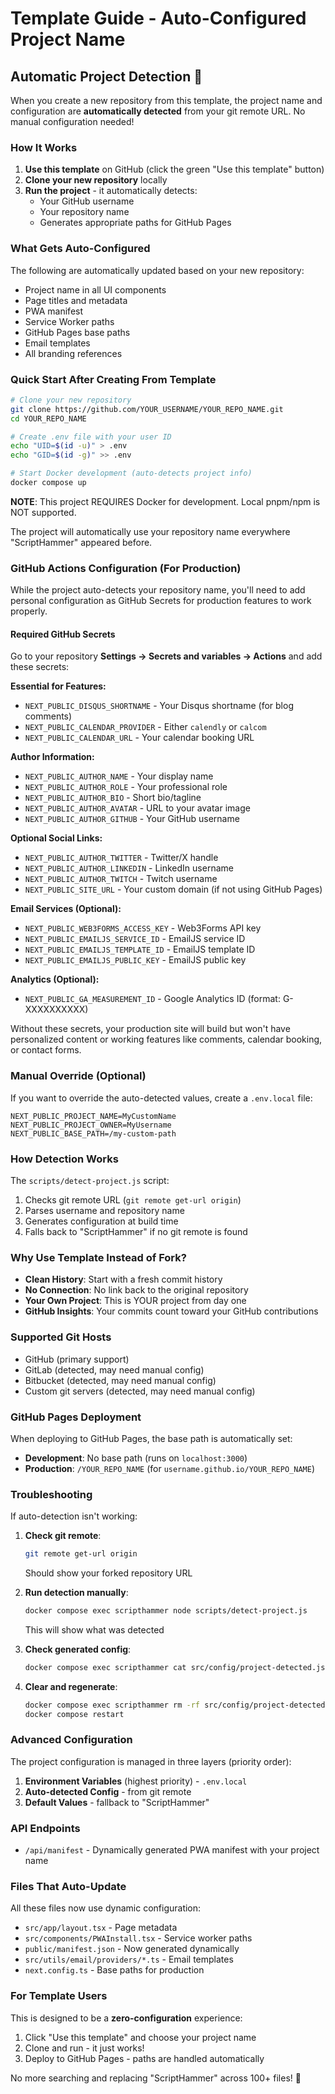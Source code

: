 # Template Guide - Auto-Configured Project Name

## Automatic Project Detection 🎯

When you create a new repository from this template, the project name and configuration are **automatically detected** from your git remote URL. No manual configuration needed!

### How It Works

1. **Use this template** on GitHub (click the green "Use this template" button)
2. **Clone your new repository** locally
3. **Run the project** - it automatically detects:
   - Your GitHub username
   - Your repository name
   - Generates appropriate paths for GitHub Pages

### What Gets Auto-Configured

The following are automatically updated based on your new repository:

- Project name in all UI components
- Page titles and metadata
- PWA manifest
- Service Worker paths
- GitHub Pages base paths
- Email templates
- All branding references

### Quick Start After Creating From Template

```bash
# Clone your new repository
git clone https://github.com/YOUR_USERNAME/YOUR_REPO_NAME.git
cd YOUR_REPO_NAME

# Create .env file with your user ID
echo "UID=$(id -u)" > .env
echo "GID=$(id -g)" >> .env

# Start Docker development (auto-detects project info)
docker compose up
```

**NOTE**: This project REQUIRES Docker for development. Local pnpm/npm is NOT supported.

The project will automatically use your repository name everywhere "ScriptHammer" appeared before.

### GitHub Actions Configuration (For Production)

While the project auto-detects your repository name, you'll need to add personal configuration as GitHub Secrets for production features to work properly.

#### Required GitHub Secrets

Go to your repository **Settings → Secrets and variables → Actions** and add these secrets:

**Essential for Features:**

- `NEXT_PUBLIC_DISQUS_SHORTNAME` - Your Disqus shortname (for blog comments)
- `NEXT_PUBLIC_CALENDAR_PROVIDER` - Either `calendly` or `calcom`
- `NEXT_PUBLIC_CALENDAR_URL` - Your calendar booking URL

**Author Information:**

- `NEXT_PUBLIC_AUTHOR_NAME` - Your display name
- `NEXT_PUBLIC_AUTHOR_ROLE` - Your professional role
- `NEXT_PUBLIC_AUTHOR_BIO` - Short bio/tagline
- `NEXT_PUBLIC_AUTHOR_AVATAR` - URL to your avatar image
- `NEXT_PUBLIC_AUTHOR_GITHUB` - Your GitHub username

**Optional Social Links:**

- `NEXT_PUBLIC_AUTHOR_TWITTER` - Twitter/X handle
- `NEXT_PUBLIC_AUTHOR_LINKEDIN` - LinkedIn username
- `NEXT_PUBLIC_AUTHOR_TWITCH` - Twitch username
- `NEXT_PUBLIC_SITE_URL` - Your custom domain (if not using GitHub Pages)

**Email Services (Optional):**

- `NEXT_PUBLIC_WEB3FORMS_ACCESS_KEY` - Web3Forms API key
- `NEXT_PUBLIC_EMAILJS_SERVICE_ID` - EmailJS service ID
- `NEXT_PUBLIC_EMAILJS_TEMPLATE_ID` - EmailJS template ID
- `NEXT_PUBLIC_EMAILJS_PUBLIC_KEY` - EmailJS public key

**Analytics (Optional):**

- `NEXT_PUBLIC_GA_MEASUREMENT_ID` - Google Analytics ID (format: G-XXXXXXXXXX)

Without these secrets, your production site will build but won't have personalized content or working features like comments, calendar booking, or contact forms.

### Manual Override (Optional)

If you want to override the auto-detected values, create a `.env.local` file:

```env
NEXT_PUBLIC_PROJECT_NAME=MyCustomName
NEXT_PUBLIC_PROJECT_OWNER=MyUsername
NEXT_PUBLIC_BASE_PATH=/my-custom-path
```

### How Detection Works

The `scripts/detect-project.js` script:

1. Checks git remote URL (`git remote get-url origin`)
2. Parses username and repository name
3. Generates configuration at build time
4. Falls back to "ScriptHammer" if no git remote is found

### Why Use Template Instead of Fork?

- **Clean History**: Start with a fresh commit history
- **No Connection**: No link back to the original repository
- **Your Own Project**: This is YOUR project from day one
- **GitHub Insights**: Your commits count toward your GitHub contributions

### Supported Git Hosts

- GitHub (primary support)
- GitLab (detected, may need manual config)
- Bitbucket (detected, may need manual config)
- Custom git servers (detected, may need manual config)

### GitHub Pages Deployment

When deploying to GitHub Pages, the base path is automatically set:

- **Development**: No base path (runs on `localhost:3000`)
- **Production**: `/YOUR_REPO_NAME` (for `username.github.io/YOUR_REPO_NAME`)

### Troubleshooting

If auto-detection isn't working:

1. **Check git remote**:

   ```bash
   git remote get-url origin
   ```

   Should show your forked repository URL

2. **Run detection manually**:

   ```bash
   docker compose exec scripthammer node scripts/detect-project.js
   ```

   This will show what was detected

3. **Check generated config**:

   ```bash
   docker compose exec scripthammer cat src/config/project-detected.json
   ```

4. **Clear and regenerate**:
   ```bash
   docker compose exec scripthammer rm -rf src/config/project-detected.*
   docker compose restart
   ```

### Advanced Configuration

The project configuration is managed in three layers (priority order):

1. **Environment Variables** (highest priority) - `.env.local`
2. **Auto-detected Config** - from git remote
3. **Default Values** - fallback to "ScriptHammer"

### API Endpoints

- `/api/manifest` - Dynamically generated PWA manifest with your project name

### Files That Auto-Update

All these files now use dynamic configuration:

- `src/app/layout.tsx` - Page metadata
- `src/components/PWAInstall.tsx` - Service worker paths
- `public/manifest.json` - Now generated dynamically
- `src/utils/email/providers/*.ts` - Email templates
- `next.config.ts` - Base paths for production

### For Template Users

This is designed to be a **zero-configuration** experience:

1. Click "Use this template" and choose your project name
2. Clone and run - it just works!
3. Deploy to GitHub Pages - paths are handled automatically

No more searching and replacing "ScriptHammer" across 100+ files! 🎉
